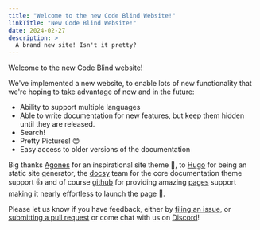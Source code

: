 ```yaml
---
title: "Welcome to the new Code Blind Website!"
linkTitle: "New Code Blind Website!"
date: 2024-02-27
description: >
  A brand new site! Isn't it pretty?
---
```


Welcome to the new Code Blind website!

We've implemented a new website, to enable lots of new functionality that we're hoping to
take advantage of now and in the future:

- Ability to support multiple languages
- Able to write documentation for new features, but keep them hidden until they are released.
- Search!
- Pretty Pictures! 😊
- Easy access to older versions of the documentation

Big thanks [Agones](https://github.com/googleforgames/agones) for an inspirational site theme 🙌, to [Hugo](https://gohugo.io) for being an static site generator, the [docsy](https://github.com/google/docsy) team for the core documentation theme support 👍 and of course [github](https://github.com) for providing amazing [pages](https://pages.github.com/) support making it nearly effortless to launch the page 🚀.

Please let us know if you have feedback, either by [filing an issue](https://github.com/codeblind-ai/codeblind-ai.github.io/issues),
or [submitting a pull request](https://github.com/codeblind-ai/codeblind-ai.github.io/pulls) or come chat with us
on [Discord](https://discord.gg/XCuWVReewp)! 
